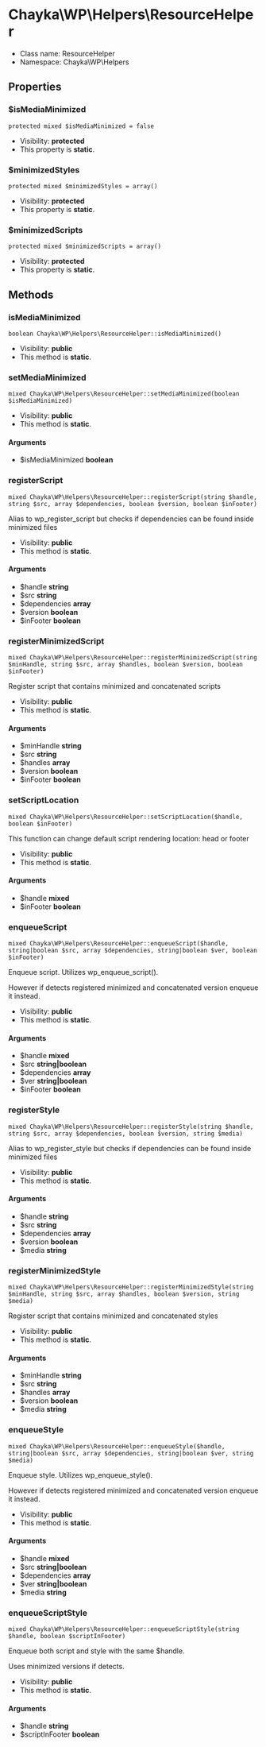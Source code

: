 Chayka\WP\Helpers\ResourceHelper
===============






* Class name: ResourceHelper
* Namespace: Chayka\WP\Helpers





Properties
----------


### $isMediaMinimized

    protected mixed $isMediaMinimized = false





* Visibility: **protected**
* This property is **static**.


### $minimizedStyles

    protected mixed $minimizedStyles = array()





* Visibility: **protected**
* This property is **static**.


### $minimizedScripts

    protected mixed $minimizedScripts = array()





* Visibility: **protected**
* This property is **static**.


Methods
-------


### isMediaMinimized

    boolean Chayka\WP\Helpers\ResourceHelper::isMediaMinimized()





* Visibility: **public**
* This method is **static**.




### setMediaMinimized

    mixed Chayka\WP\Helpers\ResourceHelper::setMediaMinimized(boolean $isMediaMinimized)





* Visibility: **public**
* This method is **static**.


#### Arguments
* $isMediaMinimized **boolean**



### registerScript

    mixed Chayka\WP\Helpers\ResourceHelper::registerScript(string $handle, string $src, array $dependencies, boolean $version, boolean $inFooter)

Alias to wp_register_script but checks if dependencies can be found inside minimized files



* Visibility: **public**
* This method is **static**.


#### Arguments
* $handle **string**
* $src **string**
* $dependencies **array**
* $version **boolean**
* $inFooter **boolean**



### registerMinimizedScript

    mixed Chayka\WP\Helpers\ResourceHelper::registerMinimizedScript(string $minHandle, string $src, array $handles, boolean $version, boolean $inFooter)

Register script that contains minimized and concatenated scripts



* Visibility: **public**
* This method is **static**.


#### Arguments
* $minHandle **string**
* $src **string**
* $handles **array**
* $version **boolean**
* $inFooter **boolean**



### setScriptLocation

    mixed Chayka\WP\Helpers\ResourceHelper::setScriptLocation($handle, boolean $inFooter)

This function can change default script rendering location: head or footer



* Visibility: **public**
* This method is **static**.


#### Arguments
* $handle **mixed**
* $inFooter **boolean**



### enqueueScript

    mixed Chayka\WP\Helpers\ResourceHelper::enqueueScript($handle, string|boolean $src, array $dependencies, string|boolean $ver, boolean $inFooter)

Enqueue script. Utilizes wp_enqueue_script().

However if detects registered minimized and concatenated version enqueue it instead.

* Visibility: **public**
* This method is **static**.


#### Arguments
* $handle **mixed**
* $src **string|boolean**
* $dependencies **array**
* $ver **string|boolean**
* $inFooter **boolean**



### registerStyle

    mixed Chayka\WP\Helpers\ResourceHelper::registerStyle(string $handle, string $src, array $dependencies, boolean $version, string $media)

Alias to wp_register_style but checks if dependencies can be found inside minimized files



* Visibility: **public**
* This method is **static**.


#### Arguments
* $handle **string**
* $src **string**
* $dependencies **array**
* $version **boolean**
* $media **string**



### registerMinimizedStyle

    mixed Chayka\WP\Helpers\ResourceHelper::registerMinimizedStyle(string $minHandle, string $src, array $handles, boolean $version, string $media)

Register script that contains minimized and concatenated styles



* Visibility: **public**
* This method is **static**.


#### Arguments
* $minHandle **string**
* $src **string**
* $handles **array**
* $version **boolean**
* $media **string**



### enqueueStyle

    mixed Chayka\WP\Helpers\ResourceHelper::enqueueStyle($handle, string|boolean $src, array $dependencies, string|boolean $ver, string $media)

Enqueue style. Utilizes wp_enqueue_style().

However if detects registered minimized and concatenated version enqueue it instead.

* Visibility: **public**
* This method is **static**.


#### Arguments
* $handle **mixed**
* $src **string|boolean**
* $dependencies **array**
* $ver **string|boolean**
* $media **string**



### enqueueScriptStyle

    mixed Chayka\WP\Helpers\ResourceHelper::enqueueScriptStyle(string $handle, boolean $scriptInFooter)

Enqueue both script and style with the same $handle.

Uses minimized versions if detects.

* Visibility: **public**
* This method is **static**.


#### Arguments
* $handle **string**
* $scriptInFooter **boolean**


